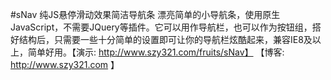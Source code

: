 #sNav 纯JS悬停滑动效果简洁导航条
漂亮简单的小导航条，使用原生JavaScript，不需要JQuery等插件。它可以用作导航栏，也可以作为按钮组，搭好结构后，只需要一些十分简单的设置即可让你的导航栏炫酷起来，兼容IE8及以上，简单好用。【演示: http://www.szy321.com/fruits/sNav】
【博客: http://www.szy321.com 】